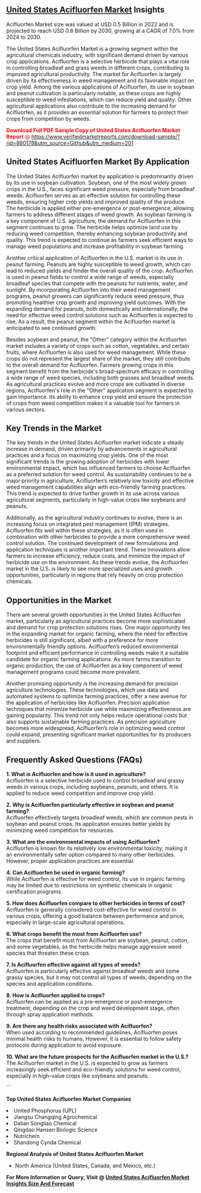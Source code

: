<h2><a href="https://www.verifiedmarketreports.com/download-sample/?rid=880178&amp;utm_source=Github&amp;utm_medium=201" target="_blank">United States Acifluorfen Market</a> Insights</h2><p>Acifluorfen Market size was valued at USD 0.5 Billion in 2022 and is projected to reach USD 0.8 Billion by 2030, growing at a CAGR of 7.0% from 2024 to 2030.</p><p><p>The United States Acifluorfen Market is a growing segment within the agricultural chemicals industry, with significant demand driven by various crop applications. Acifluorfen is a selective herbicide that plays a vital role in controlling broadleaf and grass weeds in different crops, contributing to improved agricultural productivity. The market for Acifluorfen is largely driven by its effectiveness in weed management and its favorable impact on crop yield. Among the various applications of Acifluorfen, its use in soybean and peanut cultivation is particularly notable, as these crops are highly susceptible to weed infestations, which can reduce yield and quality. Other agricultural applications also contribute to the increasing demand for Acifluorfen, as it provides an essential solution for farmers to protect their crops from competition by weeds.</p><p><p><span class=""><span style="color: #ff0000;"><strong>Download Full PDF Sample Copy of United States Acifluorfen Market Report</strong> @ </span><a href="https://www.verifiedmarketreports.com/download-sample/?rid=880178&amp;utm_source=Github&amp;utm_medium=201" target="_blank">https://www.verifiedmarketreports.com/download-sample/?rid=880178&amp;utm_source=Github&amp;utm_medium=201</a></span></p></p><h2>United States Acifluorfen Market By Application</h2><p>The United States Acifluorfen market by application is predominantly driven by its use in soybean cultivation. Soybean, one of the most widely grown crops in the U.S., faces significant weed pressure, especially from broadleaf weeds. Acifluorfen serves as an effective solution for controlling these weeds, ensuring higher crop yields and improved quality of the produce. The herbicide is applied either pre-emergence or post-emergence, allowing farmers to address different stages of weed growth. As soybean farming is a key component of U.S. agriculture, the demand for Acifluorfen in this segment continues to grow. The herbicide helps optimize land use by reducing weed competition, thereby enhancing soybean productivity and quality. This trend is expected to continue as farmers seek efficient ways to manage weed populations and increase profitability in soybean farming.</p><p>Another critical application of Acifluorfen in the U.S. market is its use in peanut farming. Peanuts are highly susceptible to weed growth, which can lead to reduced yields and hinder the overall quality of the crop. Acifluorfen is used in peanut fields to control a wide range of weeds, especially broadleaf species that compete with the peanuts for nutrients, water, and sunlight. By incorporating Acifluorfen into their weed management programs, peanut growers can significantly reduce weed pressure, thus promoting healthier crop growth and improving yield outcomes. With the expanding demand for peanuts, both domestically and internationally, the need for effective weed control solutions such as Acifluorfen is expected to rise. As a result, the peanut segment within the Acifluorfen market is anticipated to see continued growth.</p><p>Besides soybean and peanut, the "Other" category within the Acifluorfen market includes a variety of crops such as cotton, vegetables, and certain fruits, where Acifluorfen is also used for weed management. While these crops do not represent the largest share of the market, they still contribute to the overall demand for Acifluorfen. Farmers growing crops in this segment benefit from the herbicide's broad-spectrum efficacy in controlling a wide range of weed species, including both grasses and broadleaf weeds. As agricultural practices evolve and more crops are cultivated in diverse regions, Acifluorfen's role in the "Other" application segment is expected to gain importance. Its ability to enhance crop yield and ensure the protection of crops from weed competition makes it a valuable tool for farmers in various sectors.</p><h2>Key Trends in the Market</h2><p>The key trends in the United States Acifluorfen market indicate a steady increase in demand, driven primarily by advancements in agricultural practices and a focus on maximizing crop yields. One of the most significant trends is the growing adoption of herbicides with lower environmental impact, which has influenced farmers to choose Acifluorfen as a preferred solution for weed control. As sustainability continues to be a major priority in agriculture, Acifluorfen’s relatively low toxicity and effective weed management capabilities align with eco-friendly farming practices. This trend is expected to drive further growth in its use across various agricultural segments, particularly in high-value crops like soybeans and peanuts.</p><p>Additionally, as the agricultural industry continues to evolve, there is an increasing focus on integrated pest management (IPM) strategies. Acifluorfen fits well within these strategies, as it is often used in combination with other herbicides to provide a more comprehensive weed control solution. The continued development of new formulations and application techniques is another important trend. These innovations allow farmers to increase efficiency, reduce costs, and minimize the impact of herbicide use on the environment. As these trends evolve, the Acifluorfen market in the U.S. is likely to see more specialized uses and growth opportunities, particularly in regions that rely heavily on crop protection chemicals.</p><h2>Opportunities in the Market</h2><p>There are several growth opportunities in the United States Acifluorfen market, particularly as agricultural practices become more sophisticated and demand for crop protection solutions rises. One major opportunity lies in the expanding market for organic farming, where the need for effective herbicides is still significant, albeit with a preference for more environmentally friendly options. Acifluorfen’s reduced environmental footprint and efficient performance in controlling weeds make it a suitable candidate for organic farming applications. As more farms transition to organic production, the use of Acifluorfen as a key component of weed management programs could become more prevalent.</p><p>Another promising opportunity is the increasing demand for precision agriculture technologies. These technologies, which use data and automated systems to optimize farming practices, offer a new avenue for the application of herbicides like Acifluorfen. Precision application techniques that minimize herbicide use while maximizing effectiveness are gaining popularity. This trend not only helps reduce operational costs but also supports sustainable farming practices. As precision agriculture becomes more widespread, Acifluorfen’s role in optimizing weed control could expand, presenting significant market opportunities for its producers and suppliers.</p><h2>Frequently Asked Questions (FAQs)</h2><p><strong>1. What is Acifluorfen and how is it used in agriculture?</strong><br>Acifluorfen is a selective herbicide used to control broadleaf and grassy weeds in various crops, including soybeans, peanuts, and others. It is applied to reduce weed competition and improve crop yield.</p><p><strong>2. Why is Acifluorfen particularly effective in soybean and peanut farming?</strong><br>Acifluorfen effectively targets broadleaf weeds, which are common pests in soybean and peanut crops. Its application ensures better yields by minimizing weed competition for resources.</p><p><strong>3. What are the environmental impacts of using Acifluorfen?</strong><br>Acifluorfen is known for its relatively low environmental toxicity, making it an environmentally safer option compared to many other herbicides. However, proper application practices are essential.</p><p><strong>4. Can Acifluorfen be used in organic farming?</strong><br>While Acifluorfen is effective for weed control, its use in organic farming may be limited due to restrictions on synthetic chemicals in organic certification programs.</p><p><strong>5. How does Acifluorfen compare to other herbicides in terms of cost?</strong><br>Acifluorfen is generally considered cost-effective for weed control in various crops, offering a good balance between performance and price, especially in large-scale agricultural operations.</p><p><strong>6. What crops benefit the most from Acifluorfen use?</strong><br>The crops that benefit most from Acifluorfen are soybean, peanut, cotton, and some vegetables, as the herbicide helps manage aggressive weed species that threaten these crops.</p><p><strong>7. Is Acifluorfen effective against all types of weeds?</strong><br>Acifluorfen is particularly effective against broadleaf weeds and some grassy species, but it may not control all types of weeds, depending on the species and application conditions.</p><p><strong>8. How is Acifluorfen applied to crops?</strong><br>Acifluorfen can be applied as a pre-emergence or post-emergence treatment, depending on the crop and weed development stage, often through spray application methods.</p><p><strong>9. Are there any health risks associated with Acifluorfen?</strong><br>When used according to recommended guidelines, Acifluorfen poses minimal health risks to humans. However, it is essential to follow safety protocols during application to avoid exposure.</p><p><strong>10. What are the future prospects for the Acifluorfen market in the U.S.?</strong><br>The Acifluorfen market in the U.S. is expected to grow as farmers increasingly seek efficient and eco-friendly solutions for weed control, especially in high-value crops like soybeans and peanuts.</p>```</p><p><strong>Top United States Acifluorfen Market Companies</strong></p><div data-test-id=""><p><li>United Phosphorus (UPL)</li><li> Jiangsu Changqing Agrochemical</li><li> Dalian Songliao Chemical</li><li> Qingdao Hansen Biologic Science</li><li> Nutrichem</li><li> Shandong Cynda Chemical</li></p><div><strong>Regional Analysis of&nbsp;United States Acifluorfen Market</strong></div><ul><li dir="ltr"><p dir="ltr">North America&nbsp;(United States, Canada, and Mexico, etc.)</p></li></ul><p><strong>For More Information or Query, Visit @&nbsp;</strong><strong><a href="https://www.verifiedmarketreports.com/product/acifluorfen-market/?utm_source=Github&amp;utm_medium=201" target="_blank">United States Acifluorfen Market Insights Size And Forecast</a></strong></p></div>
